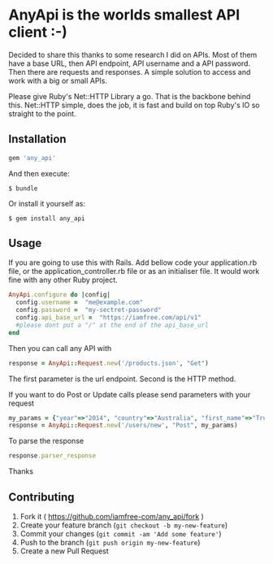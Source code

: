 # AnyApi is  the worlds smallest API client :-)

Decided to share this thanks to some research I did on APIs. Most of them have a base URL, then API endpoint, API username and a API password. Then there are requests and responses. A simple solution to access and work with a big or small APIs.

Please give Ruby's Net::HTTP Library a go. That is the backbone behind this.  Net::HTTP simple, does the job, it is fast and build on top Ruby's IO so straight to the point.

## Installation


```ruby
gem 'any_api'
```

And then execute:

    $ bundle

Or install it yourself as:

    $ gem install any_api

## Usage


If you are going to use this with Rails. Add bellow code your application.rb file, or the application_controller.rb file or as an initialiser file. It would work fine with any other Ruby project.

```ruby
AnyApi.configure do |config|
  config.username =  "me@example.com"
  config.password =  "my-sectret-password"
  config.api_base_url =  "https://iamfree.com/api/v1"
  #please dont put a "/" at the end of the api_base_url
end
```

Then you can call any API with  

```ruby
response = AnyApi::Request.new('/products.json', "Get")
```

The first parameter is the url endpoint. Second is the HTTP method.

If you want to do Post or Update calls please send parameters with your request


```ruby
my_params = {"year"=>"2014", "country"=>"Australia", "first_name"=>"True", "last_name"=>"Colours"}
response = AnyApi::Request.new('/users/new', "Post", my_params)
```

To parse the response

```ruby
response.parser_response
```

Thanks


## Contributing

1. Fork it ( https://github.com/iamfree-com/any_api/fork )
2. Create your feature branch (`git checkout -b my-new-feature`)
3. Commit your changes (`git commit -am 'Add some feature'`)
4. Push to the branch (`git push origin my-new-feature`)
5. Create a new Pull Request
